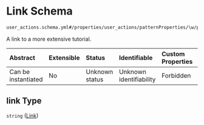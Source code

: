# Link Schema

```txt
user_actions.schema.yml#/properties/user_actions/patternProperties/\w/properties/link
```

A link to a more extensive tutorial.

| Abstract            | Extensible | Status         | Identifiable            | Custom Properties | Additional Properties | Access Restrictions | Defined In                                                          |
| :------------------ | :--------- | :------------- | :---------------------- | :---------------- | :-------------------- | :------------------ | :------------------------------------------------------------------ |
| Can be instantiated | No         | Unknown status | Unknown identifiability | Forbidden         | Allowed               | none                | [device.schema.json*](../device.schema.json "open original schema") |

## link Type

`string` ([Link](device-properties-user-actions-patternproperties-user-action-properties-link.md))

